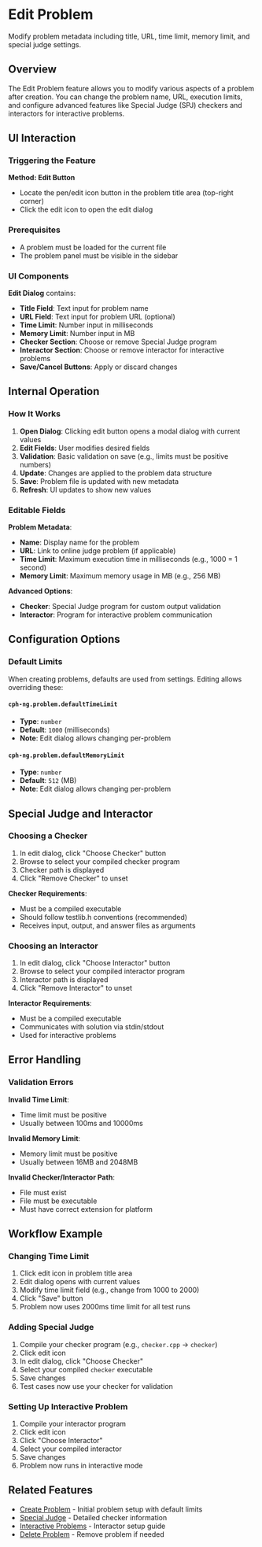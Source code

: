 # Edit Problem

Modify problem metadata including title, URL, time limit, memory limit, and
special judge settings.

## Overview

The Edit Problem feature allows you to modify various aspects of a problem after
creation. You can change the problem name, URL, execution limits, and configure
advanced features like Special Judge (SPJ) checkers and interactors for
interactive problems.

## UI Interaction

### Triggering the Feature

**Method: Edit Button**

- Locate the pen/edit icon button in the problem title area (top-right corner)
- Click the edit icon to open the edit dialog

### Prerequisites

- A problem must be loaded for the current file
- The problem panel must be visible in the sidebar

### UI Components

**Edit Dialog** contains:

- **Title Field**: Text input for problem name
- **URL Field**: Text input for problem URL (optional)
- **Time Limit**: Number input in milliseconds
- **Memory Limit**: Number input in MB
- **Checker Section**: Choose or remove Special Judge program
- **Interactor Section**: Choose or remove interactor for interactive problems
- **Save/Cancel Buttons**: Apply or discard changes

## Internal Operation

### How It Works

1. **Open Dialog**: Clicking edit button opens a modal dialog with current
   values
2. **Edit Fields**: User modifies desired fields
3. **Validation**: Basic validation on save (e.g., limits must be positive
   numbers)
4. **Update**: Changes are applied to the problem data structure
5. **Save**: Problem file is updated with new metadata
6. **Refresh**: UI updates to show new values

### Editable Fields

**Problem Metadata**:

- **Name**: Display name for the problem
- **URL**: Link to online judge problem (if applicable)
- **Time Limit**: Maximum execution time in milliseconds (e.g., 1000 = 1 second)
- **Memory Limit**: Maximum memory usage in MB (e.g., 256 MB)

**Advanced Options**:

- **Checker**: Special Judge program for custom output validation
- **Interactor**: Program for interactive problem communication

## Configuration Options

### Default Limits

When creating problems, defaults are used from settings. Editing allows
overriding these:

#### `cph-ng.problem.defaultTimeLimit`

- **Type**: `number`
- **Default**: `1000` (milliseconds)
- **Note**: Edit dialog allows changing per-problem

#### `cph-ng.problem.defaultMemoryLimit`

- **Type**: `number`
- **Default**: `512` (MB)
- **Note**: Edit dialog allows changing per-problem

## Special Judge and Interactor

### Choosing a Checker

1. In edit dialog, click "Choose Checker" button
2. Browse to select your compiled checker program
3. Checker path is displayed
4. Click "Remove Checker" to unset

**Checker Requirements**:

- Must be a compiled executable
- Should follow testlib.h conventions (recommended)
- Receives input, output, and answer files as arguments

### Choosing an Interactor

1. In edit dialog, click "Choose Interactor" button
2. Browse to select your compiled interactor program
3. Interactor path is displayed
4. Click "Remove Interactor" to unset

**Interactor Requirements**:

- Must be a compiled executable
- Communicates with solution via stdin/stdout
- Used for interactive problems

## Error Handling

### Validation Errors

**Invalid Time Limit**:

- Time limit must be positive
- Usually between 100ms and 10000ms

**Invalid Memory Limit**:

- Memory limit must be positive
- Usually between 16MB and 2048MB

**Invalid Checker/Interactor Path**:

- File must exist
- File must be executable
- Must have correct extension for platform

## Workflow Example

### Changing Time Limit

1. Click edit icon in problem title area
2. Edit dialog opens with current values
3. Modify time limit field (e.g., change from 1000 to 2000)
4. Click "Save" button
5. Problem now uses 2000ms time limit for all test runs

### Adding Special Judge

1. Compile your checker program (e.g., `checker.cpp` → `checker`)
2. Click edit icon
3. In edit dialog, click "Choose Checker"
4. Select your compiled `checker` executable
5. Save changes
6. Test cases now use your checker for validation

### Setting Up Interactive Problem

1. Compile your interactor program
2. Click edit icon
3. Click "Choose Interactor"
4. Select your compiled interactor
5. Save changes
6. Problem now runs in interactive mode

## Related Features

- [Create Problem](create-problem.md) - Initial problem setup with default
  limits
- [Special Judge](special-judge.md) - Detailed checker information
- [Interactive Problems](interactive-problems.md) - Interactor setup guide
- [Delete Problem](delete-problem.md) - Remove problem if needed
